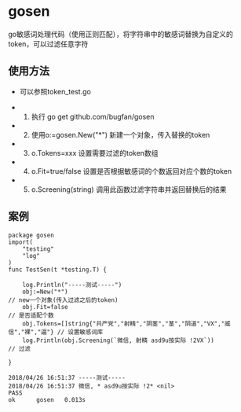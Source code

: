 # gosen
  go敏感词处理代码（使用正则匹配），将字符串中的敏感词替换为自定义的token，可以过滤任意字符
## 使用方法
  - 可以参照token_test.go

  - 1. 执行 go get github.com/bugfan/gosen
  - 2. 使用o:=gosen.New("*") 新建一个对象，传入替换的token
  - 3. o.Tokens=xxx 设置需要过滤的token数组 
  - 4. o.Fit=true/false 设置是否根据敏感词的个数返回对应个数的token
  - 5. o.Screening(string) 调用此函数过滤字符串并返回替换后的结果
  
## 案例
```
package gosen
import(
	"testing"	
	"log"
)
func TestSen(t *testing.T) {
	
	log.Println("-----测试-----")
	obj:=New("*")																// new一个对象(传入过滤之后的token)
	obj.Fit=false																// 是否适配个数
	obj.Tokens=[]string{"共产党","射精","阴茎","茎","阴道","VX","威信","裸","逼"}	// 设置敏感词库 
	log.Println(obj.Screening(`微信, 射精 asd9u按实际 !2VX`))					  // 过滤
	
}
```

```
2018/04/26 16:51:37 -----测试-----
2018/04/26 16:51:37 微信, * asd9u按实际 !2* <nil>
PASS
ok      gosen   0.013s
```
